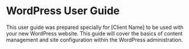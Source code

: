 # WordPress User Guide

This user guide was prepared specially for [Client Name] to be used with your new WordPress website. This guide will cover the basics of content management and site configuration within the WordPress administration.